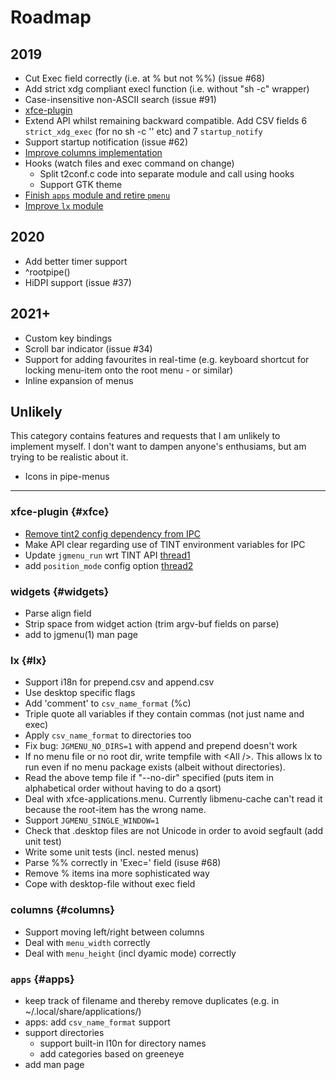 # Roadmap

## 2019

- Cut Exec field correctly (i.e. at % but not %%) (issue #68)
- Add strict xdg compliant execl function (i.e. without "sh -c" wrapper)
- Case-insensitive non-ASCII search (issue #91)
- [xfce-plugin](#xfce)
- Extend API whilst remaining backward compatible. Add CSV fields 6 `strict_xdg_exec` (for no sh -c '' etc) and 7 `startup_notify`
- Support startup notification (issue #62)
- [Improve columns implementation](#columns)
- Hooks (watch files and exec command on change)
  * Split t2conf.c code into separate module and call using hooks
  * Support GTK theme
- [Finish `apps` module and retire `pmenu`](#apps)
- [Improve `lx` module](#lx)

## 2020

- Add better timer support
- ^rootpipe()
- HiDPI support (issue #37)

## 2021+

- Custom key bindings
- Scroll bar indicator (issue #34)
- Support for adding favourites in real-time (e.g. keyboard shortcut for locking menu-item onto the root menu - or similar)
- Inline expansion of menus

## Unlikely

This category contains features and requests that I am unlikely to implement myself. I don't want to dampen anyone's enthusiams, but am trying to be realistic about it.

- Icons in pipe-menus

<hr />

### xfce-plugin {#xfce}

- [Remove tint2 config dependency from IPC](https://forums.bunsenlabs.org/viewtopic.php?pid=88867#p88867)
- Make API clear regarding use of TINT environment variables for IPC
- Update `jgmenu_run` wrt TINT API [thread1](https://forums.bunsenlabs.org/viewtopic.php?pid=88901#p88901)
- add `position_mode` config option [thread2](https://forums.bunsenlabs.org/viewtopic.php?pid=88563#p88563)

### widgets {#widgets}

- Parse align field
- Strip space from widget action (trim argv-buf fields on parse)
- add to jgmenu(1) man page

### lx {#lx}

- Support i18n for prepend.csv and append.csv
- Use desktop specific flags
- Add 'comment' to `csv_name_format` (%c)
- Triple quote all variables if they contain commas (not just name and exec)
- Apply `csv_name_format` to directories too
- Fix bug: `JGMENU_NO_DIRS=1` with append and prepend doesn't work
- If no menu file or no root dir, write tempfile with &lt;All /&gt;. This allows lx to run even if no menu package exists (albeit without directories).
- Read the above temp file if "--no-dir" specified (puts item in alphabetical order without having to do a qsort)
- Deal with xfce-applications.menu. Currently libmenu-cache can't read it because the root-item has the wrong name.
- Support `JGMENU_SINGLE_WINDOW=1`
- Check that .desktop files are not Unicode in order to avoid segfault (add unit test)
- Write some unit tests (incl. nested menus)
- Parse %% correctly in 'Exec=' field (isuse #68)
- Remove % items ina more sophisticated way
- Cope with desktop-file without exec field

### columns {#columns}

- Support moving left/right between columns
- Deal with `menu_width` correctly
- Deal with `menu_height` (incl dyamic mode) correctly

### `apps` {#apps}

- keep track of filename and thereby remove duplicates (e.g. in ~/.local/share/applications/)
- apps: add `csv_name_format` support
- support directories
  * support built-in l10n for directory names
  * add categories based on greeneye
- add man page

